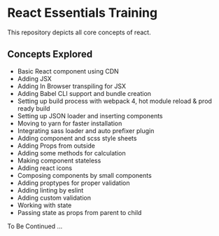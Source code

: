 # React Essentials Training

This repository depicts all core concepts of react.

## Concepts Explored

* Basic React component using CDN  
* Adding JSX
* Adding In Browser transpiling for JSX
* Adding Babel CLI support and bundle creation
* Setting up build process with webpack 4, hot module reload & prod ready build
* Setting up JSON loader and inserting components
* Moving to yarn for faster installation
* Integrating sass loader and auto prefixer plugin
* Adding component and scss style sheets
* Adding Props from outside
* Adding some methods for calculation
* Making component stateless
* Adding react icons
* Composing components by small components
* Adding proptypes for proper validation
* Adding linting by eslint
* Adding custom validation
* Working with state
* Passing state as props from parent to child

To Be Continued ...
